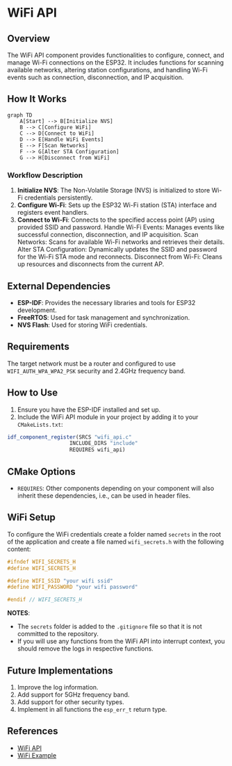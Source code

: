 # WiFi API

## Overview
The WiFi API component provides functionalities to configure, connect, and manage Wi-Fi connections on the ESP32. It includes functions for scanning available networks, altering station configurations, and handling Wi-Fi events such as connection, disconnection, and IP acquisition.

## How It Works
```mermaid
graph TD
    A[Start] --> B[Initialize NVS]
    B --> C[Configure WiFi]
    C --> D[Connect to WiFi]
    D --> E[Handle WiFi Events]
    E --> F[Scan Networks]
    F --> G[Alter STA Configuration]
    G --> H[Disconnect from WiFi]
```

### Workflow Description
1. **Initialize NVS**: The Non-Volatile Storage (NVS) is initialized to store Wi-Fi credentials persistently.
2. **Configure Wi-Fi**: Sets up the ESP32 Wi-Fi station (STA) interface and registers event handlers.
3. **Connect to Wi-Fi**: Connects to the specified access point (AP) using provided SSID and password.
Handle Wi-Fi Events: Manages events like successful connection, disconnection, and IP acquisition.
Scan Networks: Scans for available Wi-Fi networks and retrieves their details.
Alter STA Configuration: Dynamically updates the SSID and password for the Wi-Fi STA mode and reconnects.
Disconnect from Wi-Fi: Cleans up resources and disconnects from the current AP.

## External Dependencies
- **ESP-IDF**: Provides the necessary libraries and tools for ESP32 development.
- **FreeRTOS**: Used for task management and synchronization.
- **NVS Flash**: Used for storing WiFi credentials.

## Requirements
The target network must be a router and configured to use `WIFI_AUTH_WPA_WPA2_PSK` security and 2.4GHz frequency band.

## How to Use
1. Ensure you have the ESP-IDF installed and set up.
2. Include the WiFi API module in your project by adding it to your `CMakeLists.txt`:
```cmake
idf_component_register(SRCS "wifi_api.c"
                    INCLUDE_DIRS "include"
                    REQUIRES wifi_api)
```

## CMake Options
- `REQUIRES`: Other components depending on your component will also inherit these dependencies, i.e., can be used in header files.

## WiFi Setup
To configure the WiFi credentials create a folder named `secrets` in the root of the application and create a file named `wifi_secrets.h` with the following content:
```c
#ifndef WIFI_SECRETS_H
#define WIFI_SECRETS_H

#define WIFI_SSID "your wifi ssid"
#define WIFI_PASSWORD "your wifi password"

#endif // WIFI_SECRETS_H
```
**NOTES**:
- The `secrets` folder is added to the `.gitignore` file so that it is not committed to the repository.
- If you will use any functions from the WiFi API into interrupt context, you should remove the logs in respective functions.

## Future Implementations
1. Improve the log information.
2. Add support for 5GHz frequency band.
3. Add support for other security types.
4. Implement in all functions the `esp_err_t` return type.

## References
- [WiFi API](https://docs.espressif.com/projects/esp-idf/en/v5.3.1/esp32/api-guides/wifi.html)
- [WiFi Example](https://github.com/espressif/esp-idf/tree/master/examples/wifi/getting_started/station)
